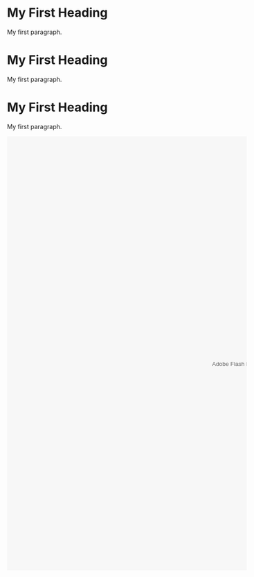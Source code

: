 
<html lang="en">
   <head>
      <title>LoE Realm</title>
      <link rel="icon" type="image/png" href="/loesoft.ico">
      <style type="text/css">
         html, body { width: 100%; height: 100%; margin: 0; overflow: hidden; }
      </style>
	  <body>

<h1>My First Heading</h1>
<p>My first paragraph.</p>

</body>
<body>

<h1>My First Heading</h1>
<p>My first paragraph.</p>

</body>
<body>

<h1>My First Heading</h1>
<p>My first paragraph.</p>

</body>
   <body>
      <object type="application/x-shockwave-flash" data="client-release.swf" width="1200" height="1000" style="visibility: visible;">
         <param name="wmode" value="direct">
         <param name="quality" value="high">
         <param name="bgcolor" value="#000000">
      </object>
   </body>


